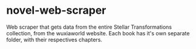 # novel-web-scraper
Web scraper that gets data from the entire Stellar Transformations collection, from the wuxiaworld website.
Each book has it's own separate folder, with their respectives chapters.

